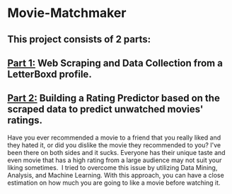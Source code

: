 # Movie-Matchmaker

## This project consists of 2 parts: 
## [Part 1:](https://github.com/yigitsevim/Movie-Matchmaker/blob/main/movie_scraping.ipynb) **Web Scraping** and **Data Collection** from a LetterBoxd profile. 


## [Part 2:](https://github.com/yigitsevim/Movie-Matchmaker/blob/main/rating_prediction.ipynb) **Building a Rating Predictor** based on the scraped data to predict unwatched movies' ratings.

Have you ever recommended a movie to a friend that you really liked and they hated it, or did you dislike the movie they recommended to you? I've been there on both sides and it sucks.
Everyone has their unique taste and even movie that has a high rating from a large audience may not suit your liking sometimes. 
I tried to overcome this issue by utilizing Data Mining, Analysis, and Machine Learning. With this approach, you can have a close estimation on how much you are going to like a movie before watching it.
